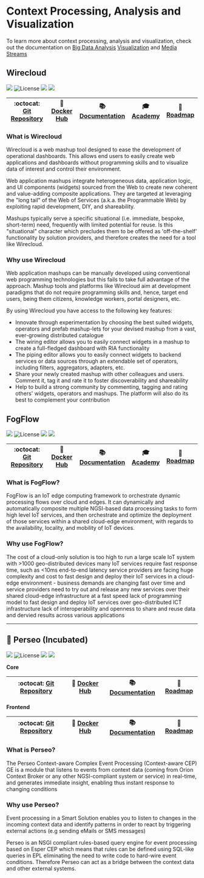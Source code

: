 # Context Processing, Analysis and Visualization

To learn more about context processing, analysis and visualization, check out the documentation on
[Big Data Analysis](https://fiwaretourguide.readthedocs.io/en/latest/processing/cosmos/introduction/)
[Visualization](https://fiwaretourguide.readthedocs.io/en/latest/visualization/introduction/) and
[Media Streams](https://fiwaretourguide.readthedocs.io/en/latest/processing/kurento/introduction//)

## Wirecloud

[![](https://nexus.lab.fiware.org/repository/raw/public/badges/chapters/visualization.svg)](./README.md)
![License](https://img.shields.io/badge/License-AGPLv3+%20with%20classpath--like%20exception-orange.svg)
![](https://img.shields.io/github/release-date/Wirecloud/wirecloud.svg)
![](https://img.shields.io/github/commits-since/Wirecloud/wirecloud/latest.svg)

| :octocat: [Git Repository](https://github.com/Wirecloud/wirecloud) | :whale: [Docker Hub](https://hub.docker.com/r/fiware/wirecloud/) | :books: [Documentation](https://wirecloud.rtfd.io/) | :mortar_board: [Academy](https://fiware-academy.readthedocs.io/en/latest/processing/wirecloud) | :dart: [Roadmap](https://github.com/Wirecloud/wirecloud/blob/develop/roadmap.md) |
| ------------------------------------------------------------------ | ---------------------------------------------------------------- | --------------------------------------------------- | ---------------------------------------------------------------------------------------------- | -------------------------------------------------------------------------------- |


### What is Wirecloud

Wirecloud is a web mashup tool designed to ease the development of operational dashboards. This allows end users to
easily create web applications and dashboards without programming skills and to visualize data of interest and control
their environment.

Web application mashups integrate heterogeneous data, application logic, and UI components (widgets) sourced from the
Web to create new coherent and value-adding composite applications. They are targeted at leveraging the "long tail" of
the Web of Services (a.k.a. the Programmable Web) by exploiting rapid development, DIY, and shareability.

Mashups typically serve a specific situational (i.e. immediate, bespoke, short-term) need, frequently with limited
potential for reuse. Is this "situational" character which precludes them to be offered as 'off-the-shelf' functionality
by solution providers, and therefore creates the need for a tool like Wirecloud.

### Why use Wirecloud

Web application mashups can be manually developed using conventional web programming technologies but this fails to take
full advantage of the approach. Mashup tools and platforms like Wirecloud aim at development paradigms that do not
require programming skills and, hence, target end users, being them citizens, knowledge workers, portal designers, etc.

By using Wirecloud you have access to the following key features:

-   Innovate through experimentation by choosing the best suited widgets, operators and prefab mashup-lets for your
    devised mashup from a vast, ever-growing distributed catalogue
-   The wiring editor allows you to easily connect widgets in a mashup to create a full-fledged dashboard with RIA
    functionality
-   The piping editor allows you to easily connect widgets to backend services or data sources through an extendable set
    of operators, including filters, aggregators, adapters, etc.
-   Share your newly created mashup with other colleagues and users. Comment it, tag it and rate it to foster
    discoverability and shareability
-   Help to build a strong community by commenting, tagging and rating others' widgets, operators and mashups. The
    platform will also do its best to complement your contribution

## FogFlow

[![](https://nexus.lab.fiware.org/repository/raw/public/badges/chapters/processing.svg)](./README.md)
![License](https://img.shields.io/badge/license-BSD--4--clause-green)
![](https://img.shields.io/github/release-date/smartfog/fogflow.svg)
![](https://img.shields.io/github/commits-since/smartfog/fogflow/latest.svg)

| :octocat: [Git Repository](https://github.com/smartfog/fogflow) | :whale: [Docker Hub](https://hub.docker.com/r/fogflow) | :books: [Documentation](https://fogflow.rtfd.io/) | :mortar_board: [Academy](https://fiware-academy.readthedocs.io/en/latest/processing/fogflow) | :dart: [Roadmap](https://github.com/smartfog/fogflow/blob/master/roadmap.md) |
| --------------------------------------------------------------- | ------------------------------------------------------ | ------------------------------------------------- | -------------------------------------------------------------------------------------------- | ---------------------------------------------------------------------------- |


### What is FogFlow?

FogFlow is an IoT edge computing framework to orchestrate dynamic processing flows over cloud and edges. It can
dynamically and automatically composite multiple NGSI-based data processing tasks to form high level IoT services, and
then orchestrate and optimize the deployment of those services within a shared cloud-edge environment, with regards to
the availability, locality, and mobility of IoT devices.

### Why use FogFlow?

The cost of a cloud-only solution is too high to run a large scale IoT system with >1000 geo-distributed devices many
IoT services require fast response time, such as <10ms end-to-end latency service providers are facing huge complexity
and cost to fast design and deploy their IoT services in a cloud-edge environment - business demands are changing fast
over time and service providers need to try out and release any new services over their shared cloud-edge infrastructure
at a fast speed lack of programming model to fast design and deploy IoT services over geo-distributed ICT infrastructure
lack of interoperability and openness to share and reuse data and dervied results across various applications

---

## :seedling: Perseo (Incubated)

[![](https://nexus.lab.fiware.org/repository/raw/public/badges/chapters/processing.svg)](./README.md)
![License](https://img.shields.io/github/license/telefonicaid/perseo-core.svg)
![](https://img.shields.io/github/release-date/telefonicaid/perseo-core.svg)
![](https://img.shields.io/github/commits-since/telefonicaid/perseo-core/latest.svg)

**Core**

| :octocat: [Git Repository](https://github.com/telefonicaid/perseo-core/) | :whale: [Docker Hub](https://hub.docker.com/r/telefonicaiot/perseo-core/) | :books: [Documentation](https://perseo.rtfd.io/) | :dart: [Roadmap](https://github.com/telefonicaid/perseo-fe/blob/master/documentation/roadmap.md) |
| ------------------------------------------------------------------------ | ------------------------------------------------------------------------- | ------------------------------------------------ | ------------------------------------------------------------------------------------------------ |


**Frontend**

| :octocat: [Git Repository](https://github.com/telefonicaid/perseo-fe/) | :whale: [Docker Hub](https://hub.docker.com/r/telefonicaiot/perseo-fe/) | :books: [Documentation](https://perseo.rtfd.io) | :dart: [Roadmap](https://github.com/telefonicaid/perseo-fe/blob/master/documentation/roadmap.md) |
| ---------------------------------------------------------------------- | ----------------------------------------------------------------------- | ----------------------------------------------- | ------------------------------------------------------------------------------------------------ |


### What is Perseo?

The Perseo Context-aware Complex Event Processing (Context-aware CEP) GE is a module that listens to events from context
data (coming from Orion Context Broker or any other NGSI-compliant system or service) in real-time, and generates
immediate insight, enabling thus instant response to changing conditions

### Why use Perseo?

Event processing in a Smart Solution enables you to listen to changes in the incoming context data and identify patterns
in order to react by triggering external actions (e.g sending eMails or SMS messages)

Perseo is an NSGI compliant rules-based query engine for event processing based on Esper CEP which means that rules can
be defined using SQL-like queries in EPL eliminating the need to write code to hard-wire event conditions. Therefore
Perseo can act as a bridge between the context data and other external systems.
